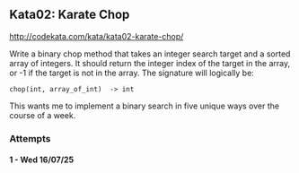 ## Kata02: Karate Chop

<http://codekata.com/kata/kata02-karate-chop/>

Write a binary chop method that takes an integer search target and a sorted array of integers. It should return the integer index of the target in the array, or -1 if the target is not in the array. The signature will logically be:

`chop(int, array_of_int)  -> int`

This wants me to implement a binary search in five unique ways over the course of a week.

### Attempts

#### 1 - Wed 16/07/25
